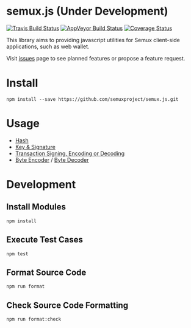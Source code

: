 # semux.js (Under Development)

[![Travis Build Status](https://travis-ci.org/semuxproject/semux.js.svg?branch=master)](https://travis-ci.org/semuxproject/semux.js)
[![AppVeyor Build Status](https://ci.appveyor.com/api/projects/status/7ooa3ykhcl8nuvg7/branch/master?svg=true)](https://ci.appveyor.com/project/cryptokat/semux-js/branch/master)
[![Coverage Status](https://coveralls.io/repos/github/semuxproject/semux.js/badge.svg?branch=master)](https://coveralls.io/github/semuxproject/semux.js?branch=master)

This library aims to providing javascript utilities for Semux client-side applications, such as web wallet.

Visit [issues](https://github.com/semuxproject/semux.js/issues) page to see planned features or propose a feature request.

# Install

```
npm install --save https://github.com/semuxproject/semux.js.git
```

# Usage

- [Hash](lib/Hash.spec.ts)
- [Key & Signature](lib/Key.spec.ts)
- [Transaction Signing, Encoding or Decoding](lib/Transaction.spec.ts)
- [Byte Encoder](src/lib/SimpleEncoder.spec.ts) / [Byte Decoder](lib/SimpleDecoder.spec.ts)

# Development

## Install Modules

```
npm install
```

## Execute Test Cases

```
npm test
``` 

## Format Source Code

```
npm run format
```

## Check Source Code Formatting

```
npm run format:check
```

